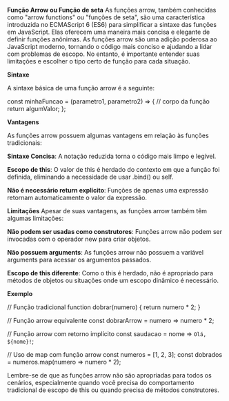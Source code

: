 **Função Arrow ou Função de seta**
As funções arrow, também conhecidas como "arrow functions" ou "funções de seta", são uma característica introduzida no ECMAScript 6 (ES6) para simplificar a sintaxe das funções em JavaScript. Elas oferecem uma maneira mais concisa e elegante de definir funções anônimas.
As funções arrow são uma adição poderosa ao JavaScript moderno, tornando o código mais conciso e ajudando a lidar com problemas de escopo. No entanto, é importante entender suas limitações e escolher o tipo certo de função para cada situação.

**Sintaxe**

A sintaxe básica de uma função arrow é a seguinte:

const minhaFuncao = (parametro1, parametro2) => {
  // corpo da função
  return algumValor;
};

**Vantagens**

As funções arrow possuem algumas vantagens em relação às funções tradicionais:

**Sintaxe Concisa**: A notação reduzida torna o código mais limpo e legível.

**Escopo de this**: O valor de this é herdado do contexto em que a função foi definida, eliminando a necessidade de usar .bind() ou self.

**Não é necessário return explícito**: Funções de apenas uma expressão retornam automaticamente o valor da expressão.

**Limitações**
Apesar de suas vantagens, as funções arrow também têm algumas limitações:

**Não podem ser usadas como construtores**: Funções arrow não podem ser invocadas com o operador new para criar objetos.

**Não possuem arguments**: As funções arrow não possuem a variável arguments para acessar os argumentos passados.

**Escopo de this diferente**: Como o this é herdado, não é apropriado para métodos de objetos ou situações onde um escopo dinâmico é necessário.

**Exemplo**

// Função tradicional
function dobrar(numero) {
  return numero * 2;
}

// Função arrow equivalente
const dobrarArrow = numero => numero * 2;

// Função arrow com retorno implícito
const saudacao = nome => `Olá, ${nome}!`;

// Uso de map com função arrow
const numeros = [1, 2, 3];
const dobrados = numeros.map(numero => numero * 2);


Lembre-se de que as funções arrow não são apropriadas para todos os cenários, especialmente quando você precisa do comportamento tradicional de escopo de this ou quando precisa de métodos construtores.
